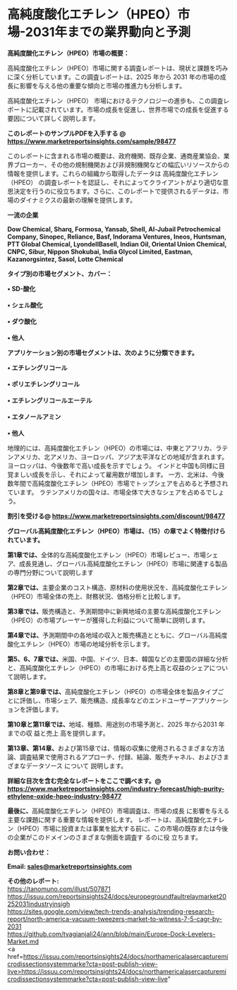 # 高純度酸化エチレン（HPEO）市場-2031年までの業界動向と予測

<strong><b>高純度酸化エチレン（HPEO）市場の概要：</b></strong>

高純度酸化エチレン（HPEO）市場に関する調査レポートは、現状と課題を巧みに深く分析しています。この調査レポートは、2025 年から 2031 年の市場の成長に影響を与える他の重要な傾向と市場の推進力も分析します。

高純度酸化エチレン（HPEO） 市場におけるテクノロジーの進歩も、この調査レポートに記載されています。市場の成長を促進し、世界市場での成長を促進する要因について詳しく説明します。

<strong>このレポートのサンプルPDFを入手する @ <a href=https://www.marketreportsinsights.com/sample/98477>https://www.marketreportsinsights.com/sample/98477</a></strong>

このレポートに含まれる市場の概要は、政府機関、既存企業、通商産業協会、業界ブローカー、その他の規制機関および非規制機関などの幅広いリソースからの情報を提供します。これらの組織から取得したデータは 高純度酸化エチレン（HPEO） の調査レポートを認証し、それによってクライアントがより適切な意思決定を行うのに役立ちます。さらに、このレポートで提供されるデータは、市場のダイナミクスの最新の理解を提供します。

<strong>一流の企業</strong>

<strong><b>Dow Chemical, Sharq, Formosa, Yansab, Shell, Al-Jubail Petrochemical Company, Sinopec, Reliance, Basf, Indorama Ventures, Ineos, Huntsman, PTT Global Chemical, LyondellBasell, Indian Oil, Oriental Union Chemical, CNPC, Sibur, Nippon Shokubai, India Glycol Limited, Eastman, Kazanorgsintez, Sasol, Lotte Chemical</b></strong>

<strong><b>タイプ別の市場セグメント、カバー：</b></strong>

<strong>• SD-酸化<br><br>• シェル酸化<br><br>• ダウ酸化<br><br>• 他人</strong>

<strong><b>アプリケーション別の市場セグメントは、次のように分類できます。</b></strong>

<strong>• エチレングリコール<br><br>• ポリエチレングリコール<br><br>• エチレングリコールエーテル<br><br>• エタノールアミン<br><br>• 他人</strong>

 地理的には、高純度酸化エチレン（HPEO）の市場には、中東とアフリカ、ラテンアメリカ、北アメリカ、ヨーロッパ、アジア太平洋などの地域が含まれます。 ヨーロッパは、今後数年で高い成長を示すでしょう。 インドと中国も同様に目覚ましい成長を示し、それによって雇用数が増加します。 一方、北米は、今後数年間で高純度酸化エチレン（HPEO）市場でトップシェアを占めると予想されています。 ラテンアメリカの国々は、市場全体で大きなシェアを占めるでしょう。

<strong>割引を受ける@ <a href=https://www.marketreportsinsights.com/discount/98477>https://www.marketreportsinsights.com/discount/98477</a></strong>

<strong><b>グローバル高純度酸化エチレン（HPEO）市場は、（15）の章でよく特徴付けられています。</b></strong>

<strong><b>第</b></strong><strong><b>1章では、</b></strong>全体的な高純度酸化エチレン（HPEO）市場レビュー、市場シェア、成長見通し、グローバル高純度酸化エチレン（HPEO）市場に関連する製品の専門分野について説明します

<strong><b>第2章では、</b></strong>主要企業のコスト構造、原材料の使用状況を、高純度酸化エチレン（HPEO）市場全体の売上、財務状況、価格分析と比較します。

<strong><b>第3章では、</b></strong>販売構造と、予測期間中に新興地域の主要な高純度酸化エチレン（HPEO）の市場プレーヤーが獲得した利益について簡単に説明します。

<strong><b>第4章では、</b></strong>予測期間中の各地域の収入と販売構造とともに、グローバル高純度酸化エチレン（HPEO）市場の地域分析を示します。

<strong><b>第5、6、7章では、</b></strong>米国、中国、ドイツ、日本、韓国などの主要国の詳細な分析と、高純度酸化エチレン（HPEO）の市場における売上高と収益のシェアについて説明します。

<strong><b>第8章と第9章では、</b></strong>高純度酸化エチレン（HPEO）の市場全体を製品タイプごとに評価し、市場シェア、販売構造、成長率などのエンドユーザーアプリケーションを評価します。

<strong><b>第10章と第11章では、</b></strong>地域、種類、用途別の市場予測と、2025 年から2031 年までの収 益と売上 高を提供します。

<strong><b>第13章、第14章、</b></strong>および第15章では、情報の収集に使用されるさまざまな方法論、調査結果で使用されるアプローチ、付録、結論、販売チャネル、およびさまざまなデータソース について 説明します。

<strong>詳細な目次を含む完全なレポートをここで調べます。@ <a href=https://www.marketreportsinsights.com/industry-forecast/high-purity-ethylene-oxide-hpeo-industry-98477>https://www.marketreportsinsights.com/industry-forecast/high-purity-ethylene-oxide-hpeo-industry-98477</a></strong>

<strong><b>最後に、</b></strong>高純度酸化エチレン（HPEO）市場調査は、市場の成長 に影響を</a>与える主要な課題に関する重要な情報を提供します。 レポートは、高純度酸化エチレン（HPEO）市場に投資または事業を拡大する前に、この市場の既存または今後の企業がこのドメインのさまざまな側面を調査す るのに役 立ちます。

<strong><b>お問い合わせ：</b></strong>

<strong>Email: </strong><a href=mailto:sales@marketreportsinsights.com><strong>sales@marketreportsinsights.com</strong></a>

<strong>その他のレポート:</strong>
<br>
<a href=https://tanomuno.com/illust/507871>https://tanomuno.com/illust/507871</a>
<br>
<a href=https://issuu.com/reportsinsights24/docs/europegroundfaultrelaymarket20252031industryinsigh>https://issuu.com/reportsinsights24/docs/europegroundfaultrelaymarket20252031industryinsigh</a>
<br>
<a href=https://sites.google.com/view/tech-trends-analysis/trending-research-report/north-america-vacuum-tweezers-market-to-witness-7-5-cagr-by-2031>https://sites.google.com/view/tech-trends-analysis/trending-research-report/north-america-vacuum-tweezers-market-to-witness-7-5-cagr-by-2031</a>
<br>
<a href=https://github.com/tyagianjali24/ann/blob/main/Europe-Dock-Levelers-Market.md>https://github.com/tyagianjali24/ann/blob/main/Europe-Dock-Levelers-Market.md</a>
<br>
<a href=https://issuu.com/reportsinsights24/docs/northamericalasercapturemicrodissectionsystemmarke?cta=post-publish-view-live>https://issuu.com/reportsinsights24/docs/northamericalasercapturemicrodissectionsystemmarke?cta=post-publish-view-live</a>"
